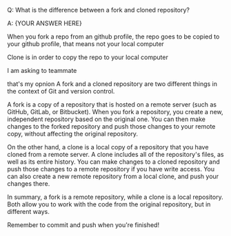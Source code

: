 Q: What is the difference between a fork and cloned repository?

A: {YOUR ANSWER HERE}

When you fork a repo from an github profile, the repo goes to be copied to your github profile, that means not your local computer

Clone is in order to copy the repo to your local computer

I am asking to teammate

that's my opnion 
A fork and a cloned repository are two different things in the context of Git and version control.

A fork is a copy of a repository that is hosted on a remote server (such as GitHub, GitLab, or Bitbucket). When you fork a repository, you create a new, independent repository based on the original one. You can then make changes to the forked repository and push those changes to your remote copy, without affecting the original repository.

On the other hand, a clone is a local copy of a repository that you have cloned from a remote server. A clone includes all of the repository's files, as well as its entire history. You can make changes to a cloned repository and push those changes to a remote repository if you have write access. You can also create a new remote repository from a local clone, and push your changes there.

In summary, a fork is a remote repository, while a clone is a local repository. Both allow you to work with the code from the original repository, but in different ways.

Remember to commit and push when you're finished!